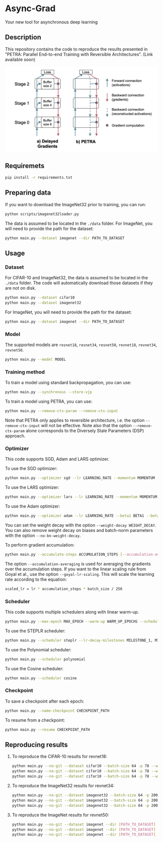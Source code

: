 # Async-Grad

Your new tool for asynchronous deep learning

## Description

This repository contains the code to reproduce the results presented in "PETRA: Parallel End-to-end Training with Reversible Architectures". (Link available soon)

<div style="text-align: center;">
   <img src="./img/petra.jpg" alt="Standard Delayed Gradient vs PETRA" width="600"/>
</div>

## Requiremets

```sh
pip install -r requirements.txt
```

## Preparing data

If you want to download the ImageNet32 prior to training, you can run:

```sh
python scripts/imagenet32loader.py
```

The data is assumed to be located in the ```./data``` folder. For ImageNet, you will need to provide the path for the dataset:

```sh
python main.py --dataset imagenet --dir PATH_TO_DATASET
```

## Usage

### Dataset
For CIFAR-10 and ImageNet32, the data is assumed to be located in the ```./data``` folder.
The code will automatically download those datasets if they are not on disk.

```sh
python main.py --dataset cifar10
python main.py --dataset imagenet32
```

For ImageNet, you will need to provide the path for the dataset:

```sh
python main.py --dataset imagenet --dir PATH_TO_DATASET
```

### Model

The supported models are ```resnet18```, ```resnet34```, ```resnet50```, ```revnet18```, ```revnet34```, ```revnet50```.
```sh
python main.py --model MODEL
```

### Training method

To train a model using standard backpropagation, you can use:

```sh
python main.py --synchronous --store-vjp
```

To train a model using PETRA, you can use:

```sh
python main.py --remove-ctx-param --remove-ctx-input
```

Note that PETRA only applies to reversible architecture, i.e. the option ```--remove-ctx-input``` will not be effective.
Note also that the option ```--remove-ctx-param``` alone corresponds to the Diversely Stale Parameters (DSP) approach.

### Optimizer

This code supports SGD, Adam and LARS optimizer.

To use the SGD optimizer:
```sh
python main.py --optimizer sgd --lr LEARNING_RATE --momentum MOMENTUM --dampening DAMPENING [--nesterov]
```

To use the LARS optimizer:
```sh
python main.py --optimizer lars --lr LEARNING_RATE --momentum MOMENTUM --dampening DAMPENING [--nesterov]
```

To use the Adam optimizer:
```sh
python main.py --optimizer adam --lr LEARNING_RATE --beta1 BETA1 --beta2 BETA2 [--amsgrad]
```

You can set the weight decay with the option ```--weight-decay WEIGHT_DECAY```. You can also remove weight decay on biases and batch-norm parameters with the option ```--no-bn-weight-decay```.

To perform gradient accumulation:
```sh
python main.py --accumulate-steps ACCUMULATION_STEPS [--accumulation-averaging]
```
The option ```--accumulation-averaging``` is used for averaging the gradients over the accumulation steps.
If you want to the linear scaling rule from Goyal et al., use the option ```--goyal-lr-scaling```.
This will scale the learning rate according to the equation:
```sh
scaled_lr = lr * accumulation_steps * batch_size / 256
```

### Scheduler

This code supports multiple schedulers along with linear warm-up.
```sh
python main.py --max-epoch MAX_EPOCH --warm-up WARM_UP_EPOCHS --scheduler SCHEDULER
```

To use the STEPLR scheduler:
```sh
python main.py --scheduler steplr --lr-decay-milestones MILESTONE_1, MILESTONE_2,... --lr-decay-fact DECAY_FACTOR
```

To use the Polynomial scheduler:
```sh
python main.py --scheduler polynomial
```

To use the Cosine scheduler:
```sh
python main.py --scheduler cosine
```

### Checkpoint

To save a checkpoint after each epoch:
```sh
python main.py --name-checkpoint CHECKPOINT_PATH
```

To resume from a checkpoint:
```sh
python main.py --resume CHECKPOINT_PATH
```

## Reproducing results

1. To reproduce the CIFAR-10 results for revnet18:
    ```sh
    python main.py --no-git --dataset cifar10 --batch-size 64 -p 78 --workers 4 --model resnet18 --synchronous --store-vjp --remove-ctx-input --remove-ctx-param --optimizer sgd --lr 0.1 --weight-decay 0.0005 --no-bn-weight-decay --nesterov --accumulation-steps 2 --accumulation-averaging --goyal-lr-scaling --scheduler steplr --max-epoch 300 --warm-up 5 --lr-decay-fact 0.1 --lr-decay-milestones 150 225
    python main.py --no-git --dataset cifar10 --batch-size 64 -p 78 --workers 4 --model revnet18 --synchronous --store-vjp --remove-ctx-input --remove-ctx-param --optimizer sgd --lr 0.1 --weight-decay 0.0005 --no-bn-weight-decay --nesterov --accumulation-steps 2 --accumulation-averaging --goyal-lr-scaling --scheduler steplr --max-epoch 300 --warm-up 5 --lr-decay-fact 0.1 --lr-decay-milestones 150 225
    python main.py --no-git --dataset cifar10 --batch-size 64 -p 78 --workers 4 --model revnet18 --remove-ctx-input --remove-ctx-param --optimizer sgd --lr 0.1 --weight-decay 0.0005 --no-bn-weight-decay --nesterov --accumulation-steps 2 --accumulation-averaging --goyal-lr-scaling --scheduler steplr --max-epoch 300 --warm-up 5 --lr-decay-fact 0.1 --lr-decay-milestones 150 225
    ```

2. To reproduce the ImageNet32 results for revnet34:
    ```sh
    python main.py --no-git --dataset imagenet32 --batch-size 64 -p 2001 --workers 4 --model resnet34 --synchronous --store-vjp --remove-ctx-input --remove-ctx-param --optimizer sgd --lr 0.1 --weight-decay 0.0001 --no-bn-weight-decay --nesterov --accumulation-steps 2 --accumulation-averaging --goyal-lr-scaling --scheduler steplr --max-epoch 90 --warm-up 5 --lr-decay-fact 0.1 --lr-decay-milestones 30 60 80
    python main.py --no-git --dataset imagenet32 --batch-size 64 -p 2001 --workers 4 --model revnet34 --synchronous --store-vjp --remove-ctx-input --remove-ctx-param --optimizer sgd --lr 0.1 --weight-decay 0.0001 --no-bn-weight-decay --nesterov --accumulation-steps 2 --accumulation-averaging --goyal-lr-scaling --scheduler steplr --max-epoch 90 --warm-up 5 --lr-decay-fact 0.1 --lr-decay-milestones 30 60 80
    python main.py --no-git --dataset imagenet32 --batch-size 64 -p 2001 --workers 4 --model revnet34 --remove-ctx-input --remove-ctx-param --optimizer sgd --lr 0.1 --weight-decay 0.0001 --no-bn-weight-decay --nesterov --accumulation-steps 2 --accumulation-averaging --goyal-lr-scaling --scheduler steplr --max-epoch 90 --warm-up 5 --lr-decay-fact 0.1 --lr-decay-milestones 30 60 80
    ```
3. To reproduce the ImageNet results for revnet50:
    ```sh
    python main.py --no-git --dataset imagenet --dir [PATH_TO_DATASET] --batch-size 64 -p 2001 --workers 16 --model resnet50 --synchronous --store-vjp --remove-ctx-input --remove-ctx-param --optimizer sgd --lr 0.1 --weight-decay 0.0001 --no-bn-weight-decay --nesterov --accumulation-steps 4 --accumulation-averaging --goyal-lr-scaling --scheduler steplr --max-epoch 90 --warm-up 5 --lr-decay-fact 0.1 --lr-decay-milestones 30 60 80
    python main.py --no-git --dataset imagenet --dir [PATH_TO_DATASET] --batch-size 64 -p 2001 --workers 16 --model revnet50 --synchronous --store-vjp --remove-ctx-input --remove-ctx-param --optimizer sgd --lr 0.1 --weight-decay 0.0001 --no-bn-weight-decay --nesterov --accumulation-steps 4 --accumulation-averaging --goyal-lr-scaling --scheduler steplr --max-epoch 90 --warm-up 5 --lr-decay-fact 0.1 --lr-decay-milestones 30 60 80
    python main.py --no-git --dataset imagenet --dir [PATH_TO_DATASET] --batch-size 64 -p 2001 --workers 16 --model revnet50 --remove-ctx-input --remove-ctx-param --optimizer sgd --lr 0.1 --weight-decay 0.0001 --no-bn-weight-decay --nesterov --accumulation-steps 4 --accumulation-averaging --goyal-lr-scaling --scheduler steplr --max-epoch 90 --warm-up 5 --lr-decay-fact 0.1 --lr-decay-milestones 30 60 80
    ```
